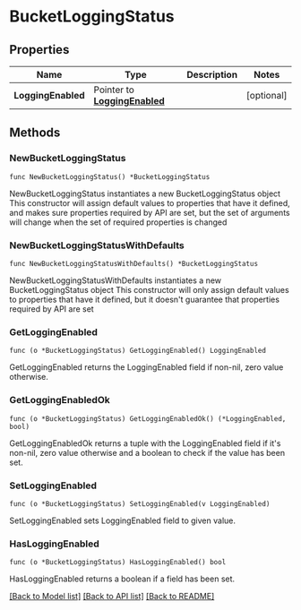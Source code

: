 # BucketLoggingStatus

## Properties

Name | Type | Description | Notes
------------ | ------------- | ------------- | -------------
**LoggingEnabled** | Pointer to [**LoggingEnabled**](LoggingEnabled.md) |  | [optional] 

## Methods

### NewBucketLoggingStatus

`func NewBucketLoggingStatus() *BucketLoggingStatus`

NewBucketLoggingStatus instantiates a new BucketLoggingStatus object
This constructor will assign default values to properties that have it defined,
and makes sure properties required by API are set, but the set of arguments
will change when the set of required properties is changed

### NewBucketLoggingStatusWithDefaults

`func NewBucketLoggingStatusWithDefaults() *BucketLoggingStatus`

NewBucketLoggingStatusWithDefaults instantiates a new BucketLoggingStatus object
This constructor will only assign default values to properties that have it defined,
but it doesn't guarantee that properties required by API are set

### GetLoggingEnabled

`func (o *BucketLoggingStatus) GetLoggingEnabled() LoggingEnabled`

GetLoggingEnabled returns the LoggingEnabled field if non-nil, zero value otherwise.

### GetLoggingEnabledOk

`func (o *BucketLoggingStatus) GetLoggingEnabledOk() (*LoggingEnabled, bool)`

GetLoggingEnabledOk returns a tuple with the LoggingEnabled field if it's non-nil, zero value otherwise
and a boolean to check if the value has been set.

### SetLoggingEnabled

`func (o *BucketLoggingStatus) SetLoggingEnabled(v LoggingEnabled)`

SetLoggingEnabled sets LoggingEnabled field to given value.

### HasLoggingEnabled

`func (o *BucketLoggingStatus) HasLoggingEnabled() bool`

HasLoggingEnabled returns a boolean if a field has been set.


[[Back to Model list]](../README.md#documentation-for-models) [[Back to API list]](../README.md#documentation-for-api-endpoints) [[Back to README]](../README.md)


